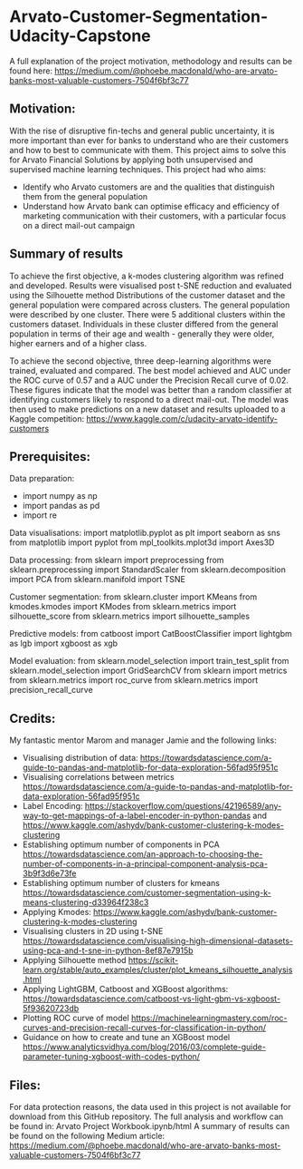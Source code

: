 # Arvato-Customer-Segmentation-Udacity-Capstone

A full explanation of the project motivation, methodology and results can be found here: https://medium.com/@phoebe.macdonald/who-are-arvato-banks-most-valuable-customers-7504f6bf3c77
## Motivation:
With the rise of disruptive fin-techs and general public uncertainty, it is more important than ever for banks to understand who are their customers and how to best to communicate with them.
This project aims to solve this for Arvato Financial Solutions by applying both unsupervised and supervised machine learning techniques.
This project had who aims:
- Identify who Arvato customers are and the qualities that distinguish them from the general population
- Understand how Arvato bank can optimise efficacy and efficiency of marketing communication with their customers, with a particular focus on a direct mail-out campaign

## Summary of results

To achieve the first objective, a k-modes clustering algorithm was refined and developed.
Results were visualised post t-SNE reduction and evaluated using the Silhouette method
Distributions of the customer dataset and the general population were compared across clusters. 
The general population were described by one cluster. There were 5 additional clusters within the customers dataset.
Individuals in these cluster differed from the general population in terms of their age and wealth - generally they were older, higher earners and of a higher class.

To achieve the second objective, three deep-learning algorithms were trained, evaluated and compared. 
The best model achieved and AUC under the ROC curve of 0.57 and a AUC under the Precision Recall curve of 0.02.
These figures indicate that the model was better than a random classifier at identifying customers likely to respond to a direct mail-out.
The model was then  used to make predictions on a new dataset and results uploaded to a Kaggle competition: https://www.kaggle.com/c/udacity-arvato-identify-customers


## Prerequisites:
Data preparation:
- import numpy as np
- import pandas as pd
- import re

Data visualisations:
import matplotlib.pyplot as plt
import seaborn as sns
from matplotlib import pyplot
from mpl_toolkits.mplot3d import Axes3D

Data processing:
from sklearn import preprocessing
from sklearn.preprocessing import StandardScaler
from sklearn.decomposition import PCA
from sklearn.manifold import TSNE

Customer segmentation:
from sklearn.cluster import KMeans
from kmodes.kmodes import KModes
from sklearn.metrics import silhouette_score
from sklearn.metrics import silhouette_samples

Predictive models:
from catboost import CatBoostClassifier
import lightgbm as lgb
import xgboost as xgb

Model evaluation: 
from sklearn.model_selection import train_test_split
from sklearn.model_selection import GridSearchCV
from sklearn import metrics
from sklearn.metrics import roc_curve
from sklearn.metrics import precision_recall_curve

## Credits:
My fantastic mentor Marom and manager Jamie and the following links:
- Visualising distribution of data: https://towardsdatascience.com/a-guide-to-pandas-and-matplotlib-for-data-exploration-56fad95f951c
- Visualising correlations between metrics https://towardsdatascience.com/a-guide-to-pandas-and-matplotlib-for-data-exploration-56fad95f951c 
- Label Encoding: https://stackoverflow.com/questions/42196589/any-way-to-get-mappings-of-a-label-encoder-in-python-pandas and https://www.kaggle.com/ashydv/bank-customer-clustering-k-modes-clustering
- Establishing optimum number of components in PCA https://towardsdatascience.com/an-approach-to-choosing-the-number-of-components-in-a-principal-component-analysis-pca-3b9f3d6e73fe 
- Establishing optimum number of clusters for kmeans https://towardsdatascience.com/customer-segmentation-using-k-means-clustering-d33964f238c3
- Applying Kmodes: https://www.kaggle.com/ashydv/bank-customer-clustering-k-modes-clustering
- Visualising clusters in 2D using t-SNE https://towardsdatascience.com/visualising-high-dimensional-datasets-using-pca-and-t-sne-in-python-8ef87e7915b
- Applying Silhouette method https://scikit-learn.org/stable/auto_examples/cluster/plot_kmeans_silhouette_analysis.html
- Applying LightGBM, Catboost and XGBoost algorithms: https://towardsdatascience.com/catboost-vs-light-gbm-vs-xgboost-5f93620723db
- Plotting ROC curve of model https://machinelearningmastery.com/roc-curves-and-precision-recall-curves-for-classification-in-python/ 
- Guidance on how to create and tune an XGBoost model https://www.analyticsvidhya.com/blog/2016/03/complete-guide-parameter-tuning-xgboost-with-codes-python/



## Files:
For data protection reasons, the data used in this project is not available for download from this GitHub repository.
The full analysis and workflow can be found in: Arvato Project Workbook.ipynb/html 
A summary of results can be found on the following Medium article: https://medium.com/@phoebe.macdonald/who-are-arvato-banks-most-valuable-customers-7504f6bf3c77


